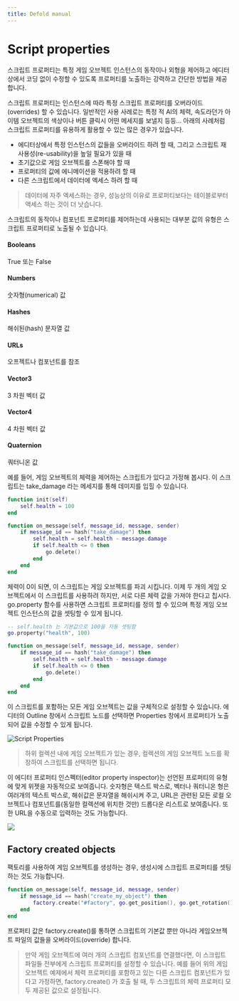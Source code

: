 ```yaml
---
title: Defold manual
---
```


# Script properties
스크립트 프로퍼티는 특정 게임 오브젝트 인스턴스의 동작이나 외형을 제어하고 에디터 상에서 코딩 없이 수정할 수 있도록 프로퍼티를 노출하는 강력하고 간단한 방법을 제공합니다.

스크립트 프로퍼티는 인스턴스에 따라 특정 스크립트 프로퍼티를 오버라이드(overrides) 할 수 있습니다. 일반적인 사용 사례로는 특정 적 AI의 체력, 속도라던가 아이템 오브젝트의 색상이나 버튼 클릭시 어떤 메세지를 보낼지 등등... 아래의 사례처럼 스크립트 프로퍼티를 유용하게 활용할 수 있는 많은 경우가 있습니다.

* 에디터상에서 특정 인스턴스의 값들을 오버라이드 하려 할 때, 그리고 스크립트 재 사용성(re-usability)을 높일 필요가 있을 때
* 초기값으로 게임 오브젝트를 스폰해야 할 때
* 프로퍼티의 값에 에니메이션을 적용하려 할 때
* 다른 스크립트에서 데이터에 엑세스 하려 할 때

> 데이터에 자주 엑세스하는 경우, 성능상의 이유로 프로퍼티보다는 테이블로부터 액세스 하는 것이 더 낫습니다.

스크립트의 동작이나 컴포넌트 프로퍼티를 제어하는데 사용되는 대부분 값의 유형은 스크립트 프로퍼티로 노출될 수 있습니다.

#### Booleans
True 또는 False
#### Numbers
숫자형(numerical) 값
#### Hashes
해쉬된(hash) 문자열 값
#### URLs
오프젝트나 컴포넌트를 참조
#### Vector3
3 차원 벡터 값
#### Vector4
4 차원 벡터 값
#### Quaternion
쿼터니온 값

예를 들어, 게임 오브젝트의 체력을 제어하는 스크립트가 있다고 가정해 봅시다. 이 스크립트는 take_damage 라는 메세지를 통해 데미지를 입힐 수 있습니다.

```lua
function init(self)
    self.health = 100
end

function on_message(self, message_id, message, sender)
    if message_id == hash("take_damage") then
        self.health = self.health - message.damage
        if self.health <= 0 then
            go.delete()
        end
    end
end
```

체력이 0이 되면, 이 스크립트는 게임 오브젝트를 파괴 시킵니다. 이제 두 개의 게임 오브젝트에서 이 스크립트를 사용하려 하지만, 서로 다른 체력 값을 가져야 한다고 칩시다. go.property 함수를 사용하면 스크립트 프로퍼티를 정의 할 수 있으며 특정 게임 오브젝트 인스턴스의 값을 셋팅할 수 있게 됩니다.

```lua
-- self.health 는 기본값으로 100을 자동 셋팅함
go.property("health", 100)

function on_message(self, message_id, message, sender)
    if message_id == hash("take_damage") then
        self.health = self.health - message.damage
        if self.health <= 0 then
            go.delete()
        end
    end
end
```

이 스크립트를 포함하는 모든 게임 오브젝트는 값을 구체적으로 설정할 수 있습니다. 에디터의 Outline 창에서 스크립트 노드를 선택하면 Properties 창에서 프로퍼티가 노출되어 값을 수정할 수 있게 됩니다.

![Script Properties](images/script_properties/script_properties.png)

> 하위 컬렉션 내에 게임 오브젝트가 있는 경우, 컬렉션의 게임 오브젝트 노드를 확장하여 스크립트를 선택하면 됩니다.

이 에디터 프로퍼티 인스펙터(editor property inspector)는 선언된 프로퍼티의 유형에 맞게 위젯을 자동적으로 보여줍니다. 숫자형은 텍스트 박스로, 벡터나 쿼터니온 형은 여러개의 텍스트 박스로, 해쉬값은 문자열을 해쉬시켜 주고, URL은 관련된 모든 로컬 오브젝트나 컴포넌트를(동일한 컬렉션에 위치한 것만) 드롭다운 리스트로 보여줍니다. 또한 URL을 수동으로 입력하는 것도 가능합니다.

![](images/script_properties/script_properties_example.png)

## Factory created objects
팩토리를 사용하여 게임 오브젝트를 생성하는 경우, 생성시에 스크립트 프로퍼티를 셋팅하는 것도 가능합니다.

```lua
function on_message(self, message_id, message, sender)
    if message_id == hash("create_my_object") then
        factory.create("#factory", go.get_position(), go.get_rotation(), { health = 50 })
    end
end
```

프로퍼티 값은  factory.create()를 통하면 스크립트의 기본값 뿐만 아니라 게임오브젝트 파일의 값들을 오버라이드(override) 합니다.

> 만약 게임 오브젝트에 여러 개의 스크립트 컴포넌트를 연결했다면, 이 스크립트 파일들 전부에게 스크립트 프로퍼티를 설정할 수 있습니다. 예를 들어 위의 게임 오브젝트 예제에서 체력 프로퍼티를 포함하고 있는 다른 스크립트 컴포넌트가 있다고 가정하면, factory.create() 가 호출 될 때, 두 스크립트의 체력 프로퍼티 모두 제공된 값으로 설정됩니다.
